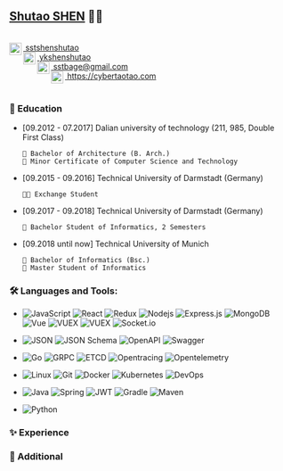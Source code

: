 ## [Shutao SHEN](https://cybertaotao.com) 👨‍💻

<br/>

<a href="https://github.com/sstshenshutao/">
  <img align="left" alt="SHEN's Github" width="22px" src="https://cdn.jsdelivr.net/npm/simple-icons@3.13.0/icons/github.svg" />
    &nbsp;sstshenshutao
</a>
<br/>
<a href="https://github.com/sstshenshutao/sstshenshutao/blob/master/pics/wechat.png">
  <img align="left" alt="SHEN's Wechat" width="22px" src="https://cdn.jsdelivr.net/npm/simple-icons@3.13.0/icons/wechat.svg" />
    &nbsp;ykshenshutao
</a>
<br/>
<a href="mailto:aman.atg001@gmail.com">
  <img align="left" alt="SHEN's Email" width="22px" src="https://cdn.jsdelivr.net/npm/simple-icons@v3/icons/gmail.svg" />
  &nbsp;sstbage@gmail.com
</a>
<br/>
<a href="https://twitter.com/aman_atg">
  <img align="left" alt="SHEN Ansari | Twitter" width="22px" src="https://cdn.jsdelivr.net/npm/simple-icons@3.13.0/icons/firefoxbrowser.svg" />
  &nbsp;https://cybertaotao.com
</a>
<br/>
<br/>

### 👣 Education
- [09.2012 - 07.2017]  Dalian university of technology (211, 985, Double First Class)
    ```
    📖 Bachelor of Architecture (B. Arch.) 
    📖 Minor Certificate of Computer Science and Technology
    ```
- [09.2015 - 09.2016] Technical University of Darmstadt (Germany)
    ```
    🚀📖 Exchange Student
    ```
- [09.2017 - 09.2018] Technical University of Darmstadt (Germany)
    ```
    📖 Bachelor Student of Informatics, 2 Semesters
    ```
- [09.2018 until now] Technical University of Munich
    ```
    📖 Bachelor of Informatics (Bsc.)
    📖 Master Student of Informatics
    ```
### 🛠️ Languages and Tools:
- ![JavaScript](https://img.shields.io/badge/-JavaScript-black?style=flat-square&logo=javascript)
![React](https://img.shields.io/badge/-React-black?style=flat-square&logo=react)
![Redux](https://img.shields.io/badge/-Redux-black?style=flat-square&logo=Redux)
![Nodejs](https://img.shields.io/badge/-Nodejs-black?style=flat-square&logo=Node.js)
![Express.js](https://img.shields.io/badge/-Express-black?style=flat-square&logo=expressjs)
![MongoDB](https://img.shields.io/badge/-MongoDB-black?style=flat-square&logo=mongodb)
![Vue](https://img.shields.io/badge/-Vue-black?style=flat-square&logo=Vue.js)
![VUEX](https://img.shields.io/badge/-Vuex-black?style=flat-square&logo=Vuex.js)
![VUEX](https://img.shields.io/badge/-Vuex-black?style=flat-square&logo=Vuex.js)
![Socket.io](https://img.shields.io/badge/-Socket-black?style=flat-square&logo=socket.io)

- ![JSON](https://img.shields.io/badge/-JSON-black?style=flat-square&logo=JSON)
![JSON Schema](https://img.shields.io/badge/-JSON_Schema-black?style=flat-square&logo=JSONSchema)
![OpenAPI](https://img.shields.io/badge/-OpenAPI-black?style=flat-square&logo=OpenAPI-Initiative)
![Swagger](https://img.shields.io/badge/-Swagger-black?style=flat-square&logo=Swagger)


- ![Go](https://img.shields.io/badge/-Go-black?style=flat-square&logo=Go)
![GRPC](https://img.shields.io/badge/-GRPC-black?style=flat-square&logo=Go)
![ETCD](https://img.shields.io/badge/-ETCD-black?style=flat-square&logo=Go)
![Opentracing](https://img.shields.io/badge/-Opentracing-black?style=flat-square&logo=Go)
![Opentelemetry](https://img.shields.io/badge/-Opentelemetry-black?style=flat-square&logo=Go)


- ![Linux](https://img.shields.io/badge/-Linux-black?style=flat-square&logo=Linux)
![Git](https://img.shields.io/badge/-Git-black?style=flat-square&logo=git)
![Docker](https://img.shields.io/badge/-Docker-black?style=flat-square&logo=Docker)
![Kubernetes](https://img.shields.io/badge/-Kubernetes-black?style=flat-square&logo=Kubernetes)
![DevOps](https://img.shields.io/badge/-DevOps-black?style=flat-square&logo=Azure-DevOps)


- ![Java](https://img.shields.io/badge/-Java-black?style=flat-square&logo=Java)
![Spring](https://img.shields.io/badge/-Spring-black?style=flat-square&logo=Spring)
![JWT](https://img.shields.io/badge/-JWT-black?style=flat-square&logo=JSON-Web-Tokens)
![Gradle](https://img.shields.io/badge/-Gradle-black?style=flat-square&logo=Gradle)
![Maven](https://img.shields.io/badge/-Maven-black?style=flat-square&logo=Apache-Maven)


- ![Python](https://img.shields.io/badge/-Python-black?style=flat-square&logo=Python)




<!-- ![C++](https://img.shields.io/badge/-C-black?style=flat-square&logo=c)
![Heroku](https://img.shields.io/badge/-Heroku-black?style=flat-square&logo=heroku)
![Netlify](https://img.shields.io/badge/-Netlify-black?style=flat-square&logo=netlify)
![Vercel](https://img.shields.io/badge/-Vercel-black?style=flat-square&logo=vercel) -->

### ✨ Experience

### 🌱 Additional

<!-- ### ✨ Education -->

<!--
**sstshenshutao/sstshenshutao** is a ✨ _special_ ✨ repository because its `README.md` (this file) appears on your GitHub profile.

Here are some ideas to get you started:

- 🔭 I’m currently working on ...
- 🌱 I’m currently learning ...
- 👯 I’m looking to collaborate on ...
- 🤔 I’m looking for help with ...
- 💬 Ask me about ...
- 📫 How to reach me: ...
- 😄 Pronouns: ...
- ⚡ Fun fact: ...
-->
